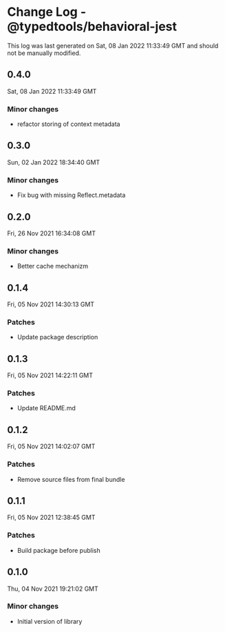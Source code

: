 # Change Log - @typedtools/behavioral-jest

This log was last generated on Sat, 08 Jan 2022 11:33:49 GMT and should not be manually modified.

## 0.4.0
Sat, 08 Jan 2022 11:33:49 GMT

### Minor changes

- refactor storing of context metadata

## 0.3.0
Sun, 02 Jan 2022 18:34:40 GMT

### Minor changes

- Fix bug with missing Reflect.metadata

## 0.2.0
Fri, 26 Nov 2021 16:34:08 GMT

### Minor changes

- Better cache mechanizm

## 0.1.4
Fri, 05 Nov 2021 14:30:13 GMT

### Patches

- Update package description

## 0.1.3
Fri, 05 Nov 2021 14:22:11 GMT

### Patches

- Update README.md

## 0.1.2
Fri, 05 Nov 2021 14:02:07 GMT

### Patches

- Remove source files from final bundle

## 0.1.1
Fri, 05 Nov 2021 12:38:45 GMT

### Patches

- Build package before publish

## 0.1.0
Thu, 04 Nov 2021 19:21:02 GMT

### Minor changes

- Initial version of library

